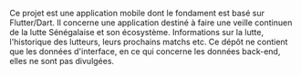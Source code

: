 Ce projet est une application mobile dont le fondament est basé sur Flutter/Dart. Il concerne une application destiné à faire une veille continuen de la lutte Sénégalaise et son écosystème. Informations sur la lutte, l'historique des lutteurs, leurs prochains matchs etc. Ce dépôt ne contient que les données d'interface, en ce qui concerne les données back-end, elles ne sont pas divulgées.
